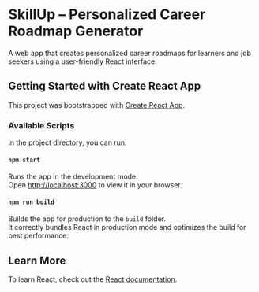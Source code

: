 # SkillUp – Personalized Career Roadmap Generator

A web app that creates personalized career roadmaps for learners and job seekers using a user-friendly React interface.

## Getting Started with Create React App

This project was bootstrapped with [Create React App](https://github.com/facebook/create-react-app).

### Available Scripts

In the project directory, you can run:

#### `npm start`

Runs the app in the development mode.  
Open [http://localhost:3000](http://localhost:3000) to view it in your browser.

#### `npm run build`

Builds the app for production to the `build` folder.  
It correctly bundles React in production mode and optimizes the build for best performance.

## Learn More

To learn React, check out the [React documentation](https://reactjs.org/).
